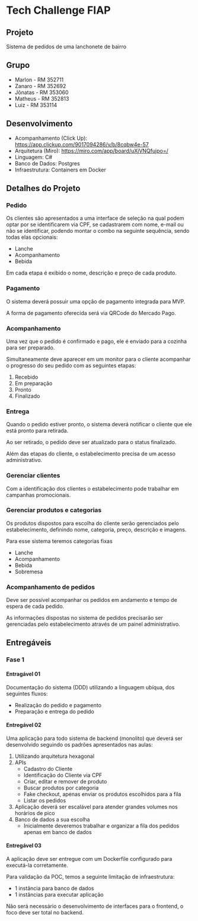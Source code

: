 # Tech Challenge FIAP

## Projeto
Sistema de pedidos de uma lanchonete de bairro

## Grupo
  - Marlon - RM 352711
  - Zanaro - RM 352692
  - Jônatas - RM 353060
  - Matheus - RM 352813
  - Luiz - RM 353114

## Desenvolvimento
  - Acompanhamento (Click Up): https://app.clickup.com/9017094286/v/b/8cqbw4e-57
  - Arquitetura (Miro): https://miro.com/app/board/uXjVNQfujpo=/
  - Linguagem: C#
  - Banco de Dados: Postgres
  - Infraestrutura: Containers em Docker

## Detalhes do Projeto

### Pedido
Os clientes são apresentados a uma interface de seleção na qual podem optar por se identificarem via CPF, se cadastrarem com nome, e-mail ou não se identificar, podendo montar o combo na seguinte sequência, sendo todas elas opcionais: 
  - Lanche
  - Acompanhamento
  - Bebida 

Em cada etapa é exibido o nome, descrição e preço de cada produto.

### Pagamento
O sistema deverá possuir uma opção de pagamento integrada para MVP.

A forma de pagamento oferecida será via QRCode do Mercado Pago.

### Acompanhamento
Uma vez que o pedido é confirmado e pago, ele é enviado para a cozinha para ser preparado.

Simultaneamente deve aparecer em um monitor para o cliente acompanhar o progresso do seu pedido com as seguintes etapas:
  1. Recebido
  2. Em preparação
  3. Pronto
  4. Finalizado

### Entrega
Quando o pedido estiver pronto, o sistema deverá notificar o cliente que ele está pronto para retirada. 

Ao ser retirado, o pedido deve ser atualizado para o status finalizado.

Além das etapas do cliente, o estabelecimento precisa de um acesso administrativo.

### Gerenciar clientes
Com a identificação dos clientes o estabelecimento pode trabalhar em campanhas promocionais.

### Gerenciar produtos e categorias
Os produtos dispostos para escolha do cliente serão gerenciados pelo estabelecimento, definindo nome, categoria, preço, descrição e imagens.

Para esse sistema teremos categorias fixas
  - Lanche
  - Acompanhamento
  - Bebida
  - Sobremesa

### Acompanhamento de pedidos
Deve ser possível acompanhar os pedidos em andamento e tempo de espera de cada pedido.

As informações dispostas no sistema de pedidos precisarão ser gerenciadas pelo estabelecimento através de um painel administrativo.


## Entregáveis
### Fase 1

#### Entragável 01
Documentação do sistema (DDD) utilizando a linguagem ubíqua, dos seguintes fluxos: 
  - Realização do pedido e pagamento
  - Preparação e entrega do pedido

#### Entregável 02
Uma aplicação para todo sistema de backend (monolito) que deverá ser desenvolvido seguindo os padrões apresentados nas aulas: 
  1. Utilizando arquitetura hexagonal 
  2. APIs
     - Cadastro do Cliente
     - Identificação do Cliente via CPF
     - Criar, editar e remover de produto
     - Buscar produtos por categoria
     - Fake checkout, apenas enviar os produtos escolhidos para a fila
     - Listar os pedidos
  3. Aplicação deverá ser escalável para atender grandes volumes nos horários de pico
  4. Banco de dados a sua escolha
     - Inicialmente deveremos trabalhar e organizar a fila dos pedidos apenas em banco de dados

#### Entregável 03
A aplicação deve ser entregue com um Dockerfile configurado para executá-la corretamente.

Para validação da POC, temos a seguinte limitação de infraestrutura: 

- 1 instância para banco de dados
- 1 instâncias para executar aplicação
  
Não será necessário o desenvolvimento de interfaces para o frontend, o foco deve ser total no backend.
